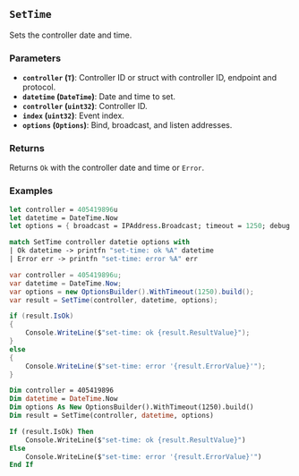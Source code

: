 ## `SetTime`

Sets the controller date and time.

### Parameters
- **`controller` (`T`)**: Controller ID or struct with controller ID, endpoint and protocol.
- **`datetime` (`DateTime`)**: Date and time to set.
- **`controller` (`uint32`)**: Controller ID.
- **`index` (`uint32`)**: Event index.
- **`options` (`Options`)**: Bind, broadcast, and listen addresses.

### Returns
Returns `Ok` with the controller date and time or `Error`. 

### Examples

```fsharp
let controller = 405419896u
let datetime = DateTime.Now
let options = { broadcast = IPAddress.Broadcast; timeout = 1250; debug = true }

match SetTime controller datetie options with
| Ok datetime -> printfn "set-time: ok %A" datetime
| Error err -> printfn "set-time: error %A" err
```

```csharp
var controller = 405419896u;
var datetime = DateTime.Now;
var options = new OptionsBuilder().WithTimeout(1250).build();
var result = SetTime(controller, datetime, options);

if (result.IsOk)
{
    Console.WriteLine($"set-time: ok {result.ResultValue}");
}
else
{
    Console.WriteLine($"set-time: error '{result.ErrorValue}'");
}
```

```vb
Dim controller = 405419896
Dim datetime = DateTime.Now
Dim options As New OptionsBuilder().WithTimeout(1250).build()
Dim result = SetTime(controller, datetime, options)

If (result.IsOk) Then
    Console.WriteLine($"set-time: ok {result.ResultValue}")
Else
    Console.WriteLine($"set-time: error '{result.ErrorValue}'")
End If
```
